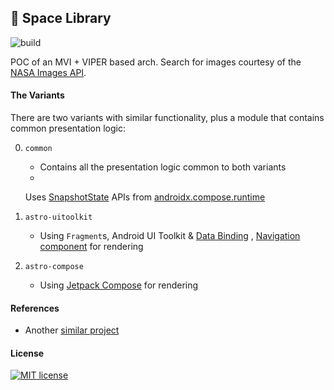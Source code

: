 ## :milky_way: Space Library

![build](https://github.com/drinkthestars/space-library/actions/workflows/android.yml/badge.svg)

POC of an MVI + VIPER based arch. Search for images courtesy of
the [NASA Images API](https://images.nasa.gov/docs/images.nasa.gov_api_docs.pdf).

#### The Variants

There are two variants with similar functionality, plus a module that contains common presentation
logic:

0. `common`
    - Contains all the presentation logic common to both variants
    -
    Uses [SnapshotState](https://cs.android.com/androidx/platform/frameworks/support/+/androidx-main:compose/runtime/runtime/src/commonMain/kotlin/androidx/compose/runtime/SnapshotState.kt;l=17?q=SnapshotSt&sq=&ss=androidx%2Fplatform%2Fframeworks%2Fsupport:compose%2F)
    APIs
    from [androidx.compose.runtime](https://developer.android.com/reference/kotlin/androidx/compose/runtime/package-summary)
3. `astro-uitoolkit`
    - Using `Fragment`s, Android UI Toolkit
      & [Data Binding](https://developer.android.com/topic/libraries/data-binding)
      , [Navigation component](https://developer.android.com/guide/navigation/navigation-getting-started)
      for rendering

2. `astro-compose`
    - Using [Jetpack Compose](https://developer.android.com/jetpack/compose/setup) for rendering

#### References

- Another [similar project](https://github.com/drinkthestars/virtual-date-planner)

#### License

[![MIT license](http://img.shields.io/badge/license-MIT-brightgreen.svg)](http://opensource.org/licenses/MIT)
